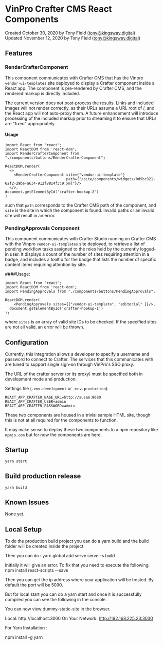 # VinPro Crafter CMS React Components

Created October 30, 2020 by Tony Field (tony@kingsway.digital)  
Updated November 12, 2020 by Tony Field (tony@kingsway.digital)

## Features
### RenderCrafterComponent

This component communicates with Crafter CMS that has the Vinpro `vendor-ui-templates` site deployed to display a
Crafter component inside a React app.  The component is pre-rendered
by Crafter CMS, and the rendered markup is directly included.

The current version does not post-process the results.  Links and included
images will not render correctly, as their URLs assume a URL root of /, 
and the React app will not auto-proxy them.  A future enhancement
will introduce processing of the included markup prior to streaming it to
ensure that URLs are "fixed" appropriately.

#### Usage
```
import React from 'react';
import ReactDOM from 'react-dom';
import RenderCrafterComponent from "./components/buttons/RenderCrafterComponent";

ReactDOM.render(
  <>
    <RenderCrafterComponent site={"vendor-ui-template"}
                            path={"/site/components/widgets/0d9bc921-62f2-29be-a634-912f8814f3c9.xml"}/>
  </>,
document.getElementById('crafter-hookup-2')
)
```

such that `path` corresponds to the Crafter CMS path of the component, and `site` is the site in which the component
is found.  Invalid paths or an invalid site will result in an error.

### PendingApprovals Component

This component communicates with Crafter Studio running on Crafter CMS with the 
Vinpro `vendor-ui-templates` site deployed, to retrieve a list of
pending workflow tasks assigned to the roles held by the currently
logged-in user.  It displays a count of the number of sites
requiring attention in a badge, and includes a tooltip for the
badge that lists the number of specific content items requiring
attention by site.

####Usage:

```
import React from 'react';
import ReactDOM from 'react-dom';
import PendingApprovals from "./components/buttons/PendingApprovals";

ReactDOM.render(
    <PendingApprovals sites={["vendor-ui-template", "editorial" ]}/>,
  document.getElementById('crafter-hookup-1')
);
```

where `sites` is an array of valid site IDs to be checked.  If the
specified sites are not all valid, an error will be thrown.

## Configuration

Currently, this integration allows a developer to specify a username and password
to connect to Crafter.  The services that this communicates with
are tuned to support single sign-on through VinPro's SSO proxy.

The URL of the crafter server (or its proxy) must be specified both 
in development mode and production.

Settings file (`.env.development` or `.env.production`):

```
REACT_APP_CRAFTER_BASE_URL=http://susan:8080
REACT_APP_CRAFTER_USER=admin
REACT_APP_CRAFTER_PASSWORD=admin
```

These two components are housed in a trivial sample HTML site,
though this is not at all required for the components
to function.

It may make sense to deploy these two components to a npm repository
like `npmjs.com` but for now the components are here.

## Startup
`yarn start`

## Build production release
`yarn build`

## Known Issues
None yet.

## Local Setup
To do the production build project you can do a yarn build and the build folder will be created inside the project. 

Then you can do :  yarn global add serve
				   serve -s build

Initially it will give an error. To fix that you need to execute the following:
npm install react-scripts --save

Then you can get the ip address where your application will be hosted. By default the port will be 5000.

But for local start you can do a yarn start and once it is successfully compiled you can see the following in the console.

You can now view dummy-static-site in the browser.

  Local:            http://localhost:3000
  On Your Network:  http://192.168.225.23:3000
  
  For Yarn Installation : 
  
  npm install -g yarn